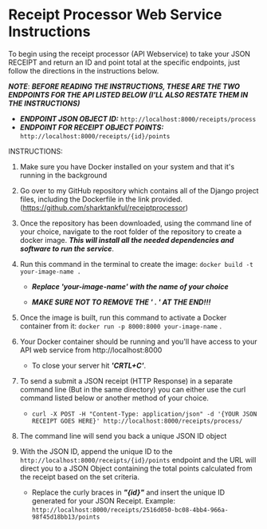 # Receipt Processor Web Service Instructions

To begin using the receipt processor (API Webservice) to take your JSON RECEIPT and return an ID and point total at the specific endpoints, just follow the directions in the instructions below.

***NOTE***: ***BEFORE READING THE INSTRUCTIONS, THESE ARE THE TWO ENDPOINTS FOR THE API LISTED BELOW (I'LL ALSO RESTATE THEM IN THE INSTRUCTIONS)***

- ***ENDPOINT JSON OBJECT ID:*** ```http://localhost:8000/receipts/process```
- ***ENDPOINT FOR RECEIPT OBJECT POINTS:*** ```http://localhost:8000/receipts/{id}/points```

INSTRUCTIONS:
1. Make sure you have Docker installed on your system and that it's running in the background
 
2. Go over to my GitHub repository which contains all of the Django project files, including the Dockerfile in the link provided.(https://github.com/sharktankful/receiptprocessor)
 
3. Once the repository has been downloaded, using the command line of your choice, navigate to the root folder of the repository to create a docker image. ***This will install all the needed dependencies and software to run the service***.
   
6. Run this command in the terminal to create the image: ```docker build -t your-image-name .```
   - ***Replace 'your-image-name' with the name of your choice***
   
   - ***MAKE SURE NOT TO REMOVE THE  ' . '  AT THE END!!!***

8. Once the image is built, run this command to activate a Docker container from it: ```docker run -p 8000:8000 your-image-name``` .
9. Your Docker container should be running and you'll have access to your API web service from http://localhost:8000
     - To close your server hit ***'CRTL+C'***.
10. To send a submit a JSON receipt (HTTP Response) in a separate command line (But in the same directory) you can either use the curl command listed below or another method of your choice.
    - ```curl -X POST -H "Content-Type: application/json" -d '{YOUR JSON RECEIPT GOES HERE}' http://localhost:8000/receipts/process/```
11. The command line will send you back a unique JSON ID object
12. With the JSON ID, append the unique ID to the ```http://localhost:8000/receipts/{id}/points``` endpoint and the URL will direct you to a JSON Object containing the total points calculated from the receipt based on the set criteria.
    - Replace the curly braces in ***"{id}"*** and insert the unique ID generated for your JSON Receipt. Example: ```http://localhost:8000/receipts/2516d050-bc08-4bb4-966a-98f45d18bb13/points```
